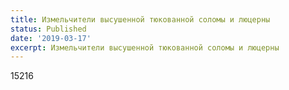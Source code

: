 ```yaml
---
title: Измельчители высушенной тюкованной соломы и люцерны
status: Published
date: '2019-03-17'
excerpt: Измельчители высушенной тюкованной соломы и люцерны
---
```

15216

